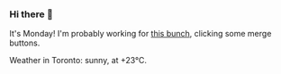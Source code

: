 ### Hi there :wave:

It's Monday! I'm probably working for [this bunch](https://github.com/kohofinancial), clicking some merge buttons.

Weather in Toronto: sunny, at +23°C.

